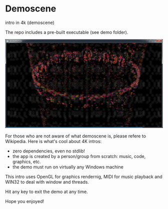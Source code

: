 # Demoscene
intro in 4k (demoscene)

The repo includes a pre-built executable (see demo folder).

![alt text](https://github.com/pinebit/demoscene/blob/master/demo/screenshot.PNG "4k intro sceenshot")

For those who are not aware of what demoscene is, please refere to Wikipedia.
Here is what's cool about 4K intros:
- zero dependencies, even no stdlib!
- the app is created by a person/group from scratch: music, code, graphics, etc.
- the demo must run on virtually any Windows machine

This intro uses OpenGL for graphics rendernig, MIDI for music playback and WIN32 to deal with window and threads.

Hit any key to exit the demo at any time.

Hope you enjoyed!
